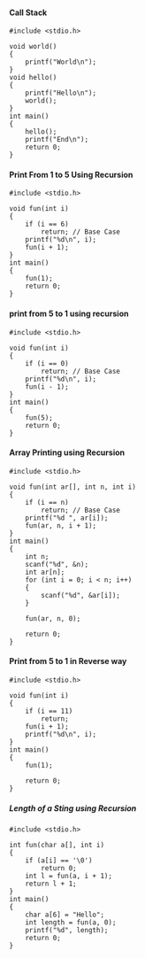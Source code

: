#### Call Stack
```
#include <stdio.h>

void world()
{
    printf("World\n");
}
void hello()
{
    printf("Hello\n");
    world();
}
int main()
{
    hello();
    printf("End\n");
    return 0;
}
```
#### Print From 1 to 5 Using Recursion
```
#include <stdio.h>

void fun(int i)
{
    if (i == 6)
        return; // Base Case
    printf("%d\n", i);
    fun(i + 1);
}
int main()
{
    fun(1);
    return 0;
}

```
#### print from 5 to 1 using recursion
```
#include <stdio.h>

void fun(int i)
{
    if (i == 0)
        return; // Base Case
    printf("%d\n", i);
    fun(i - 1);
}
int main()
{
    fun(5);
    return 0;
}
```
#### Array Printing using Recursion
```
#include <stdio.h>

void fun(int ar[], int n, int i)
{
    if (i == n)
        return; // Base Case
    printf("%d ", ar[i]);
    fun(ar, n, i + 1);
}
int main()
{
    int n;
    scanf("%d", &n);
    int ar[n];
    for (int i = 0; i < n; i++)
    {
        scanf("%d", &ar[i]);
    }

    fun(ar, n, 0);

    return 0;
}
```
#### Print from 5 to 1 in Reverse way
```
#include <stdio.h>

void fun(int i)
{
    if (i == 11)
        return;
    fun(i + 1);
    printf("%d\n", i);
}
int main()
{
    fun(1);

    return 0;
}
```
##### Length of a Sting using Recursion
```
#include <stdio.h>

int fun(char a[], int i)
{
    if (a[i] == '\0')
        return 0;
    int l = fun(a, i + 1);
    return l + 1;
}
int main()
{
    char a[6] = "Hello";
    int length = fun(a, 0);
    printf("%d", length);
    return 0;
}

```